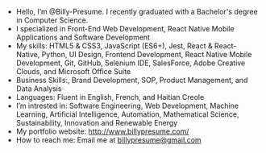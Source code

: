 - Hello, I’m @Billy-Presume. I recently graduated with a Bachelor's degree in Computer Science.
- I specialized in Front-End Web Development, React Native Mobile Applications and Software Development
- My skills: HTML5 & CSS3, JavaScript (ES6+), Jest, React & React-Native, Python, UI Design, Frontend Development, React Native Mobile Development, Git, GitHub, Selenium IDE, SalesForce, Adobe Creative Clouds, and Microsoft Office Suite
- Business Skills:, Brand Development, SOP, Product Management, and Data Analysis 
- Languages: Fluent in English, French, and Haitian Creole
- I’m intrested in: Software Engineering, Web Development, Machine Learning, Artificial Intelligence, Automation, Mathematical Science, Sustainability, Innovation and Renewable Energy
- My portfolio website: http://www.billypresume.com/
- How to reach me: Email me at billypresume@gmail.com

<!---
Billy-Presume/Billy-Presume is a ✨ special ✨ repository because its `README.md` (this file) appears on your GitHub profile.
You can click the Preview link to take a look at your changes.
--->
